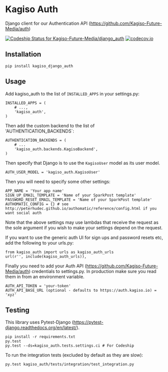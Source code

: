 # Kagiso Auth
Django client for our Authentication API
(https://github.com/Kagiso-Future-Media/auth)

[ ![Codeship Status for Kagiso-Future-Media/django_auth](https://codeship.com/projects/f5876350-c731-0132-3b15-4a390261e3f5/status?branch=master)](https://codeship.com/projects/74869)
[![codecov.io](https://codecov.io/github/Kagiso-Future-Media/django_auth/coverage.svg?token=LrFwE9TaXk&branch=master)](https://codecov.io/github/Kagiso-Future-Media/django_auth?branch=master)

## Installation
`pip install kagiso_django_auth`

## Usage
Add kagiso_auth to the list of `INSTALLED_APPS` in your settings.py:

```
INSTALLED_APPS = (
    # ...,
    'kagiso_auth',
)
```

Then add the custom backend to the list of 'AUTHENTICATION_BACKENDS`:

```
AUTHENTICATION_BACKENDS = (
    # ...
    'kagiso_auth.backends.KagisoBackend',
)
```

Then specify that Django is to use the `KagisoUser` model as its user model.

```
AUTH_USER_MODEL = 'kagiso_auth.KagisoUser'
```

Then you will need to specify some other settings:
```
APP_NAME = 'Your app name'
SIGN_UP_EMAIL_TEMPLATE = 'Name of your SparkPost template'
PASSWORD_RESET_EMAIL_TEMPLATE = 'Name of your SparkPost template'
AUTHOMATIC_CONFIG = {} # see http://peterhudec.github.io/authomatic/reference/config.html if you want social auth
```
Note that the above settings may use lambdas that receive the request as the sole argument if you wish to
make your settings depend on the request.

If you want to use the generic auth UI for sign ups and password resets etc,
add the following to your urls.py:

```
from kagiso_auth import urls as kagiso_auth_urls
url(r'', include(kagiso_auth_urls)),
```

Finally you need to add your Auth API (https://github.com/Kagiso-Future-Media/auth) credentials to settings.py.
In production make sure you read them in from an environment variable.

```
AUTH_API_TOKEN = 'your-token'
AUTH_API_BASE_URL (optional - defaults to https://auth.kagiso.io) = 'xyz'
```

## Testing
This library uses Pytest-Django (https://pytest-django.readthedocs.org/en/latest/).

```
pip install -r requirements.txt
py.test
py.test --ds=kagiso_auth.tests.settings.ci # For Codeship
```

To run the integration tests (excluded by default as they are slow):
```
py.test kagiso_auth/tests/integration/test_integration.py
```
